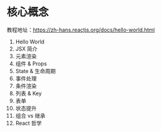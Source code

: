 # 核心概念

教程地址：https://zh-hans.reactjs.org/docs/hello-world.html

1. Hello World
2. JSX 简介
3. 元素渲染
4. 组件 & Props
5. State & 生命周期
6. 事件处理
7. 条件渲染
8. 列表 & Key
9. 表单
10. 状态提升
11. 组合 vs 继承
12. React 哲学
